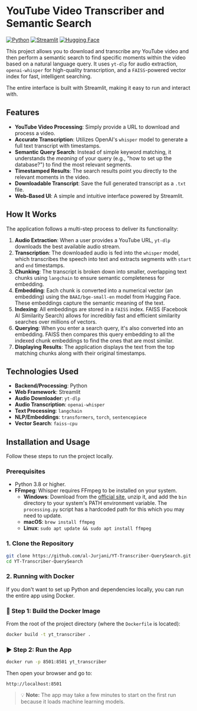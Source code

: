 # YouTube Video Transcriber and Semantic Search

[![Python](https://img.shields.io/badge/Python-3.9%2B-blue.svg)](https://www.python.org/downloads/)
[![Streamlit](https://img.shields.io/badge/Streamlit-1.25%2B-orange.svg)](https://streamlit.io)
[![Hugging Face](https://img.shields.io/badge/%F0%9F%A4%97%20Hugging%20Face-Models-yellow.svg)](https://huggingface.co/BAAI/bge-small-en)

This project allows you to download and transcribe any YouTube video and then perform a semantic search to find specific moments within the video based on a natural language query. It uses `yt-dlp` for audio extraction, `openai-whisper` for high-quality transcription, and a `FAISS`-powered vector index for fast, intelligent searching.

The entire interface is built with Streamlit, making it easy to run and interact with.


## Features

-   **YouTube Video Processing**: Simply provide a URL to download and process a video.
-   **Accurate Transcription**: Utilizes OpenAI's `whisper` model to generate a full text transcript with timestamps.
-   **Semantic Query Search**: Instead of simple keyword matching, it understands the *meaning* of your query (e.g., "how to set up the database?") to find the most relevant segments.
-   **Timestamped Results**: The search results point you directly to the relevant moments in the video.
-   **Downloadable Transcript**: Save the full generated transcript as a `.txt` file.
-   **Web-Based UI**: A simple and intuitive interface powered by Streamlit.

## How It Works

The application follows a multi-step process to deliver its functionality:

1.  **Audio Extraction**: When a user provides a YouTube URL, `yt-dlp` downloads the best available audio stream.
2.  **Transcription**: The downloaded audio is fed into the `whisper` model, which transcribes the speech into text and extracts segments with `start` and `end` timestamps.
3.  **Chunking**: The transcript is broken down into smaller, overlapping text chunks using `langchain` to ensure semantic completeness for embedding.
4.  **Embedding**: Each chunk is converted into a numerical vector (an embedding) using the `BAAI/bge-small-en` model from Hugging Face. These embeddings capture the semantic meaning of the text.
5.  **Indexing**: All embeddings are stored in a `FAISS` index. FAISS (Facebook AI Similarity Search) allows for incredibly fast and efficient similarity searches over millions of vectors.
6.  **Querying**: When you enter a search query, it's also converted into an embedding. FAISS then compares this query embedding to all the indexed chunk embeddings to find the ones that are most similar.
7.  **Displaying Results**: The application displays the text from the top matching chunks along with their original timestamps.

## Technologies Used

-   **Backend/Processing**: Python
-   **Web Framework**: Streamlit
-   **Audio Downloader**: `yt-dlp`
-   **Audio Transcription**: `openai-whisper`
-   **Text Processing**: `langchain`
-   **NLP/Embeddings**: `transformers`, `torch`, `sentencepiece`
-   **Vector Search**: `faiss-cpu`

## Installation and Usage

Follow these steps to run the project locally.

### Prerequisites

-   Python 3.8 or higher.
-   **FFmpeg**: Whisper requires FFmpeg to be installed on your system.
    -   **Windows**: Download from the [official site](https://ffmpeg.org/download.html), unzip it, and add the `bin` directory to your system's PATH environment variable. The `processing.py` script has a hardcoded path for this which you may need to update.
    -   **macOS**: `brew install ffmpeg`
    -   **Linux**: `sudo apt update && sudo apt install ffmpeg`

### 1. Clone the Repository

```bash
git clone https://github.com/al-Jurjani/YT-Transcriber-QuerySearch.git
cd YT-Transcriber-QuerySearch
```

### 2. Running with Docker

If you don't want to set up Python and dependencies locally, you can run the entire app using Docker.

### 🔧 Step 1: Build the Docker Image

From the root of the project directory (where the `Dockerfile` is located):

```bash
docker build -t yt_transcriber .
```

### ▶️ Step 2: Run the App

```bash
docker run -p 8501:8501 yt_transcriber
```

Then open your browser and go to:

```
http://localhost:8501
```

> 💡 **Note:** The app may take a few minutes to start on the first run because it loads machine learning models.
